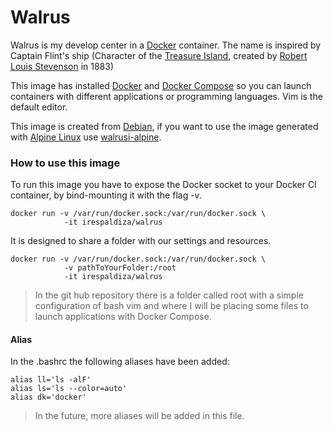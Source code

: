 # Walrus
Walrus is my develop center in a [Docker](https://www.docker.com/) container. The name is inspired by Captain Flint's ship (Character of the [Treasure Island](http://robert-louis-stevenson.org/works/treasure-island-1883/), created by [Robert Louis Stevenson](http://robert-louis-stevenson.org/) in 1883)

This image has installed [Docker](https://www.docker.com/) and [Docker Compose](https://docs.docker.com/compose/) so you can launch containers with different applications or programming languages. Vim is the default editor.

This image is created from [Debian](http://debian.org), if you want to use the image generated with [Alpine Linux](https://alpinelinux.org/) use [walrusi-alpine](https://github.com/irespaldiza/walrus-alpine).

### How to use this image
To run this image you have to expose the Docker socket to your Docker CI container, by bind-mounting it with the flag -v.
~~~ 
docker run -v /var/run/docker.sock:/var/run/docker.sock \
            -it irespaldiza/walrus
~~~

It is designed to share a folder with our settings and resources. 
~~~ 
docker run -v /var/run/docker.sock:/var/run/docker.sock \
            -v pathToYourFolder:/root
            -it irespaldiza/walrus
~~~
> In the git hub repository there is a folder called root with a simple configuration of bash vim and where I will be placing some files to launch applications with Docker Compose.
#### Alias 
In the .bashrc the following aliases have been added:
~~~
alias ll='ls -alF'
alias ls='ls --color=auto'
alias dk='docker'
~~~
> In the future, more aliases will be added in this file.
